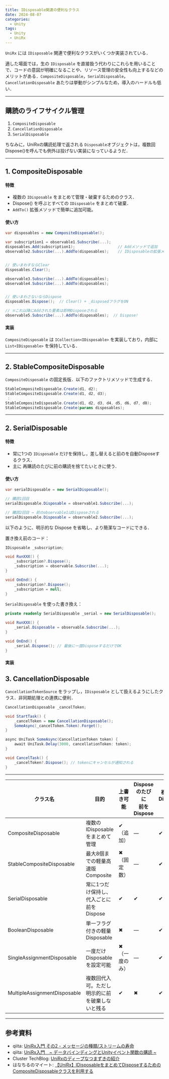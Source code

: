 ```yaml
---
title: IDisposable関連の便利なクラス
date: 2024-08-07
categories:
  - Unity
tags:
  - Unity
  - UniRx
---
```


`UniRx` には `IDisposable` 関連で便利なクラスがいくつか実装されている．

適した場面では，生の `IDisposable` を直接扱う代わりにこれらを用いることで、コードの意図が明確になることや、リソース管理の安全性も向上するなどのメリットがある．`CompositeDisposable`，`SerialDisposable`，`CancellationDisposable` あたりは挙動がシンプルなため，導入のハードルも低い．


---
## 購読のライフサイクル管理
1. `CompositeDisposable`
2. `CancellationDisposable`
3. `SerialDisposable`


ちなみに，UniRxの購読処理で返される `Disposable`オブジェクトは，複数回Dispose()を呼んでも例外は投げない実装になっているようだ．

---
## 1. CompositeDisposable

#### 特徴
- 複数の `IDisposable` をまとめて管理・破棄するためのクラス．
- Dispose() を呼ぶとすべての `IDisposable` をまとめて破棄．
- `AddTo()` 拡張メソッドで簡単に追加可能。

#### 使い方
```cs
var disposables = new CompositeDisposable();

var subscription1 = observable1.Subscribe(...);
disposables.Add(subscription1);                   // Addメソッドで追加
observable2.Subscribe(...).AddTo(disposables);    // IDisposableの拡張メソッドで追加


// 使いまわすならClear
disposables.Clear();  

observable3.Subscribe(...).AddTo(disposables);
observable4.Subscribe(...).AddTo(disposables);


// 使いまわさないならDispose
disposables.Dispose();  // Clear() + _disposedフラグをON

// ※これ以降にAddされた要素は即時Disposeされる
observable5.Subscribe(...).AddTo(disposables);  // Dispose!
```

#### 実装

`CompositeDisposable` は `ICollection<IDisposable>` を実装しており，内部に `List<IDisposable>` を保持している．


---
## 2. StableCompositeDisposable

`CompositeDisposable` の固定長版．以下のファクトリメソッドで生成する．

```cs
StableCompositeDisposable.Create(d1, d2);
StableCompositeDisposable.Create(d1, d2, d3);
 :
StableCompositeDisposable.Create(d1, d2, d3, d4, d5, d6, d7, d8);
StableCompositeDisposable.Create(params disposables);
```


---
## 2. SerialDisposable

#### 特徴
- 常に1つの `IDisposable` だけを保持し，差し替えると前のを自動Disposeするクラス．
- 主に 再購読のたびに前の購読を捨てたいときに使う．

#### 使い方

```cs
var serialDisposable = new SerialDisposable();

// 購読1回目
serialDisposable.Disposable = observable1.Subscribe(...);

// 購読2回目 → 前のobservable1はDisposeされる
serialDisposable.Disposable = observable2.Subscribe(...);
```

以下のように、明示的な Dispose を省略し、より簡潔なコードにできる．

置き換え前のコード：
```cs
IDisposable _subscription;

void RunXXX() {
    _subscription?.Dispose();
    _subscription = observable.Subscribe(...);
}

void OnEnd() {
    _subscription?.Dispose();
    _subscription = null;
}
```

`SerialDisposable` を使った書き換え：
```cs
private readonly SerialDisposable _serial = new SerialDisposable();

void RunXXX() {
    _serial.Disposable = observable.Subscribe(...);
}

void OnEnd() {
    _serial.Dispose(); // 最後に一度DisposeするだけでOK
}
```






#### 実装

## 3. CancellationDisposable
`CancellationTokenSource` をラップし，`IDisposable` として扱えるようにしたクラス．非同期処理との連携に便利．

```cs
CancellationDisposable _cancelToken;

void StartTask() {
    _cancelToken = new CancellationDisposable();
    SomeAsync(_cancelToken.Token).Forget();
}

async UniTask SomeAsync(CancellationToken token) {
    await UniTask.Delay(3000, cancellationToken: token);
}

void CancelTask() {
    _cancelToken?.Dispose(); // tokenにキャンセルが通知される
}
```





--- 

| クラス名                     | 目的                                             | 上書き可能    | Disposeのたびに<br>前をDispose | 複数回<br>Dispose可能 | 備考                         |
| ---------------------------- | ------------------------------------------------ | ------------- | ------------------------------ | --------------------- | ---------------------------- |
| CompositeDisposable          | 複数の IDisposable をまとめて管理                | ✔（追加）     | ―                              | ✔                     | Add() / AddTo()で追加        |
| StableCompositeDisposable    | 最大8個までの軽量高速版 Composite                | ✖（固定数）   | ―                              | ✔                     | Create(d1, d2, …)で一括指定  |
| SerialDisposable             | 常に1つだけ保持し、代入ごとに前をDispose         | ✔             | ✔                              | ✔                     | Disposableプロパティで上書き |
| BooleanDisposable            | 単一フラグ付きの軽量Disposable                   | ✖             | ―                              | ✔                     | フラグチェック用などに便利   |
| SingleAssignmentDisposable   | 一度だけ Disposable を設定可能                   | ✖（一度のみ） | ―                              | ✔                     | 2回目以降の設定は例外        |
| MultipleAssignmentDisposable | 複数回代入可。ただし明示的に前を破棄しないと残る | ✔             | ✖                              | ✔                     | 自動Disposeなし注意          |


---
## 参考資料
- qiita: [UniRx入門 その2 - メッセージの種類/ストリームの寿命](https://qiita.com/toRisouP/items/851087b4c990d87641e6)
- qiita: [UniRx入門　~ データバインディングとUnityイベント関数の購読 ~ ](https://qiita.com/su10/items/6d7fd792d4b553454a4f)
- Cluster TechBlog: [UniRxのディープなつまずきの紹介](https://tech-blog.cluster.mu/entry/2022/02/21/174529)
- はなちるのマイート: [【UniRx】IDisposableをまとめてDisposeするためのCompositeDisposableクラスを利用する](https://www.hanachiru-blog.com/entry/2021/05/06/120000)
